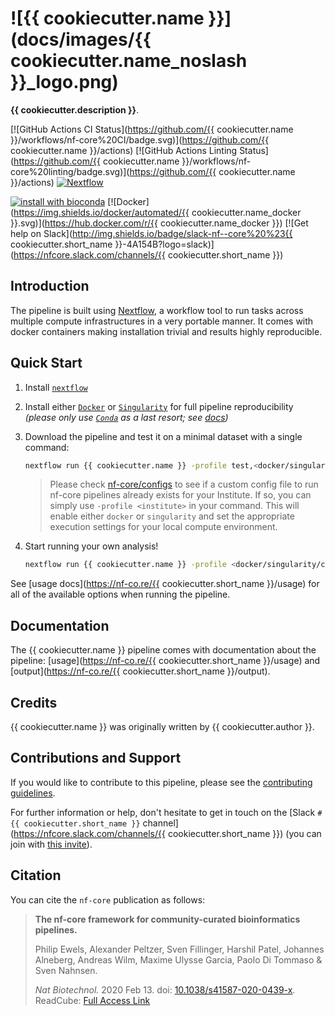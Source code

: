 # ![{{ cookiecutter.name }}](docs/images/{{ cookiecutter.name_noslash }}_logo.png)

**{{ cookiecutter.description }}**.

[![GitHub Actions CI Status](https://github.com/{{ cookiecutter.name }}/workflows/nf-core%20CI/badge.svg)](https://github.com/{{ cookiecutter.name }}/actions)
[![GitHub Actions Linting Status](https://github.com/{{ cookiecutter.name }}/workflows/nf-core%20linting/badge.svg)](https://github.com/{{ cookiecutter.name }}/actions)
[![Nextflow](https://img.shields.io/badge/nextflow-%E2%89%A519.10.0-brightgreen.svg)](https://www.nextflow.io/)

[![install with bioconda](https://img.shields.io/badge/install%20with-bioconda-brightgreen.svg)](https://bioconda.github.io/)
[![Docker](https://img.shields.io/docker/automated/{{ cookiecutter.name_docker }}.svg)](https://hub.docker.com/r/{{ cookiecutter.name_docker }})
[![Get help on Slack](http://img.shields.io/badge/slack-nf--core%20%23{{ cookiecutter.short_name }}-4A154B?logo=slack)](https://nfcore.slack.com/channels/{{ cookiecutter.short_name }})

## Introduction

The pipeline is built using [Nextflow](https://www.nextflow.io), a workflow tool to run tasks across multiple compute infrastructures in a very portable manner. It comes with docker containers making installation trivial and results highly reproducible.

## Quick Start

1. Install [`nextflow`](https://nf-co.re/usage/installation)

2. Install either [`Docker`](https://docs.docker.com/engine/installation/) or [`Singularity`](https://www.sylabs.io/guides/3.0/user-guide/) for full pipeline reproducibility _(please only use [`Conda`](https://conda.io/miniconda.html) as a last resort; see [docs](https://nf-co.re/usage/configuration#basic-configuration-profiles))_

3. Download the pipeline and test it on a minimal dataset with a single command:

    ```bash
    nextflow run {{ cookiecutter.name }} -profile test,<docker/singularity/conda/institute>
    ```

    > Please check [nf-core/configs](https://github.com/nf-core/configs#documentation) to see if a custom config file to run nf-core pipelines already exists for your Institute. If so, you can simply use `-profile <institute>` in your command. This will enable either `docker` or `singularity` and set the appropriate execution settings for your local compute environment.

4. Start running your own analysis!

    <!-- TODO nf-core: Update the example "typical command" below used to run the pipeline -->

    ```bash
    nextflow run {{ cookiecutter.name }} -profile <docker/singularity/conda/institute> --input '*_R{1,2}.fastq.gz' --genome GRCh37
    ```

See [usage docs](https://nf-co.re/{{ cookiecutter.short_name }}/usage) for all of the available options when running the pipeline.

## Documentation

The {{ cookiecutter.name }} pipeline comes with documentation about the pipeline: [usage](https://nf-co.re/{{ cookiecutter.short_name }}/usage) and [output](https://nf-co.re/{{ cookiecutter.short_name }}/output).

<!-- TODO nf-core: Add a brief overview of what the pipeline does and how it works -->

## Credits

{{ cookiecutter.name }} was originally written by {{ cookiecutter.author }}.

## Contributions and Support

If you would like to contribute to this pipeline, please see the [contributing guidelines](.github/CONTRIBUTING.md).

For further information or help, don't hesitate to get in touch on the [Slack `#{{ cookiecutter.short_name }}` channel](https://nfcore.slack.com/channels/{{ cookiecutter.short_name }}) (you can join with [this invite](https://nf-co.re/join/slack)).

## Citation

<!-- TODO nf-core: Add citation for pipeline after first release. Uncomment lines below and update Zenodo doi. -->
<!-- If you use  {{ cookiecutter.name }} for your analysis, please cite it using the following doi: [10.5281/zenodo.XXXXXX](https://doi.org/10.5281/zenodo.XXXXXX) -->

You can cite the `nf-core` publication as follows:

> **The nf-core framework for community-curated bioinformatics pipelines.**
>
> Philip Ewels, Alexander Peltzer, Sven Fillinger, Harshil Patel, Johannes Alneberg, Andreas Wilm, Maxime Ulysse Garcia, Paolo Di Tommaso & Sven Nahnsen.
>
> _Nat Biotechnol._ 2020 Feb 13. doi: [10.1038/s41587-020-0439-x](https://dx.doi.org/10.1038/s41587-020-0439-x).
> ReadCube: [Full Access Link](https://rdcu.be/b1GjZ)
